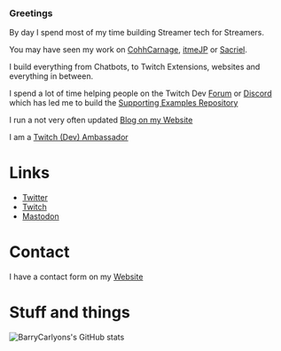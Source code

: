 ### Greetings

By day I spend most of my time building Streamer tech for Streamers.

You may have seen my work on [CohhCarnage](https://twitch.tv/cohhcarnage), [itmeJP](https://twitch.tv/itmejp) or [Sacriel](https://twitch.tv/sacriel).

I build everything from Chatbots, to Twitch Extensions, websites and everything in between.

I spend a lot of time helping people on the Twitch Dev [Forum](https://discuss.dev.twitch.tv/) or [Discord](https://link.twitch.tv/devchat) which has led me to build the [Supporting Examples Repository](https://github.com/barrycarlyon/twitch_misc)

I run a not very often updated [Blog on my Website](http://barrycarlyon.co.uk)

I am a [Twitch (Dev) Ambassador](https://www.twitch.tv/team/ambassadors)

# Links

- [Twitter](https://twitter.com/barrycarlyon)
- [Twitch](https://twitch.tv/barrycarlyon)
- <a rel="me" href="https://mstdn.io/@BarryCarlyon">Mastodon</a>

# Contact

I have a contact form on my [Website](http://barrycarlyon.co.uk/wordpress/contact/)

# Stuff and things

![BarryCarlyons's GitHub stats](https://github-readme-stats.vercel.app/api?username=barrycarlyon&show_icons=true&theme=tokyonight&count_private=true)

<!--
**BarryCarlyon/BarryCarlyon** is a ✨ _special_ ✨ repository because its `README.md` (this file) appears on your GitHub profile.

Here are some ideas to get you started:

- 🔭 I’m currently working on ...
- 🌱 I’m currently learning ...
- 👯 I’m looking to collaborate on ...
- 🤔 I’m looking for help with ...
- 💬 Ask me about ...
- 📫 How to reach me: ...
- 😄 Pronouns: ...
- ⚡ Fun fact: ...
-->
